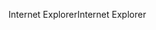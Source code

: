 <span data-ttu-id="bf75d-101">Internet Explorer</span><span class="sxs-lookup"><span data-stu-id="bf75d-101">Internet Explorer</span></span>